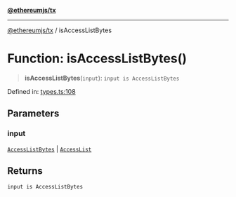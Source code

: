 [**@ethereumjs/tx**](../README.md)

***

[@ethereumjs/tx](../README.md) / isAccessListBytes

# Function: isAccessListBytes()

> **isAccessListBytes**(`input`): `input is AccessListBytes`

Defined in: [types.ts:108](https://github.com/ethereumjs/ethereumjs-monorepo/blob/master/packages/tx/src/types.ts#L108)

## Parameters

### input

[`AccessListBytes`](../type-aliases/AccessListBytes.md) | [`AccessList`](../type-aliases/AccessList.md)

## Returns

`input is AccessListBytes`
